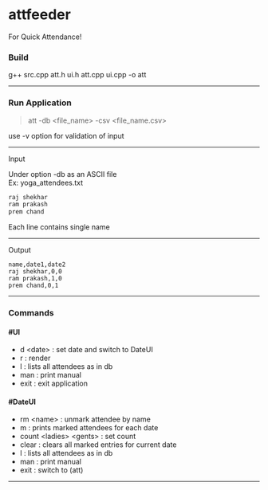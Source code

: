 # attfeeder
For Quick Attendance!

### Build<br>
g++ src.cpp att.h ui.h att.cpp ui.cpp -o att

-----

### Run Application

>att -db \<file_name> -csv \<file_name.csv><br>
  
use -v option for validation of input

---
Input

Under option -db as an ASCII file<br>
Ex: yoga_attendees.txt
```txt
raj shekhar
ram prakash
prem chand
```
Each line contains single name

-----

Output<br>
```csv
name,date1,date2
raj shekhar,0,0
ram prakash,1,0
prem chand,0,1
```
 
------

### Commands

#### #UI
  - d \<date>      : set date and switch to DateUI<br>
  - r             : render<br>
  - l             : lists all attendees as in db<br>
  - man           : print manual<br>
  - exit          : exit application<br>
#### #DateUI
  - rm \<name>     : unmark attendee by name<br>
  - m             : prints marked attendees for each date<br>
  - count \<ladies> \<gents> : set count<br>
  - clear         : clears all marked entries for current date<br>
  - l             : lists all attendees as in db<br>
  - man           : print manual<br>
  - exit          : switch to (att)<br>

-----
